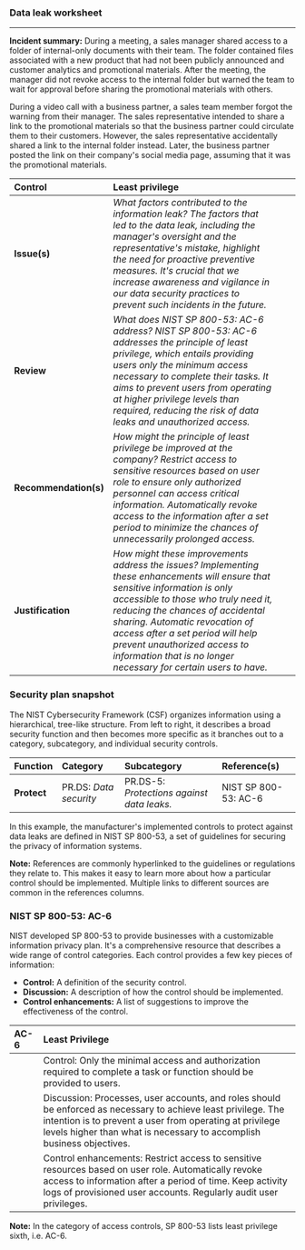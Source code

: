 ### **Data leak worksheet**

---

**Incident summary:** During a meeting, a sales manager shared access to a folder of internal-only documents with their team. The folder contained files associated with a new product that had not been publicly announced and customer analytics and promotional materials. After the meeting, the manager did not revoke access to the internal folder but warned the team to wait for approval before sharing the promotional materials with others.

During a video call with a business partner, a sales team member forgot the warning from their manager. The sales representative intended to share a link to the promotional materials so that the business partner could circulate them to their customers. However, the sales representative accidentally shared a link to the internal folder instead. Later, the business partner posted the link on their company's social media page, assuming that it was the promotional materials.

| Control | Least privilege |  |  |
| :---- | :---- | ----- | ----- |
| **Issue(s)** | *What factors contributed to the information leak? The factors that led to the data leak, including the manager's oversight and the representative's mistake, highlight the need for proactive preventive measures. It's crucial that we increase awareness and vigilance in our data security practices to prevent such incidents in the future.* |  |  |
| **Review** | *What does NIST SP 800-53: AC-6 address? NIST SP 800-53: AC-6 addresses the principle of least privilege, which entails providing users only the minimum access necessary to complete their tasks. It aims to prevent users from operating at higher privilege levels than required, reducing the risk of data leaks and unauthorized access.* |  |  |
| **Recommendation(s)** | *How might the principle of least privilege be improved at the company? Restrict access to sensitive resources based on user role to ensure only authorized personnel can access critical information. Automatically revoke access to the information after a set period to minimize the chances of unnecessarily prolonged access.*  |  |  |
| **Justification** | *How might these improvements address the issues? Implementing these enhancements will ensure that sensitive information is only accessible to those who truly need it, reducing the chances of accidental sharing. Automatic revocation of access after a set period will help prevent unauthorized access to information that is no longer necessary for certain users to have.* |  |  |

### **Security plan snapshot**

The NIST Cybersecurity Framework (CSF) organizes information using a hierarchical, tree-like structure. From left to right, it describes a broad security function and then becomes more specific as it branches out to a category, subcategory, and individual security controls.

| Function | Category | Subcategory | Reference(s) |
| :---- | :---- | :---- | :---- |
| **Protect** | PR.DS: *Data security* | PR.DS-5: *Protections against data leaks.* | NIST SP 800-53: AC-6 |

In this example, the manufacturer's implemented controls to protect against data leaks are defined in NIST SP 800-53, a set of guidelines for securing the privacy of information systems.

**Note:** References are commonly hyperlinked to the guidelines or regulations they relate to. This makes it easy to learn more about how a particular control should be implemented. Multiple links to different sources are common in the references columns.

### **NIST SP 800-53: AC-6**

NIST developed SP 800-53 to provide businesses with a customizable information privacy plan. It's a comprehensive resource that describes a wide range of control categories. Each control provides a few key pieces of information:

* **Control:** A definition of the security control.  
* **Discussion:** A description of how the control should be implemented.  
* **Control enhancements:** A list of suggestions to improve the effectiveness of the control.

| AC-6 | Least Privilege |
| :---- | :---- |
|  | Control: Only the minimal access and authorization required to complete a task or function should be provided to users. |
|  | Discussion: Processes, user accounts, and roles should be enforced as necessary to achieve least privilege. The intention is to prevent a user from operating at privilege levels higher than what is necessary to accomplish business objectives. |
|  | Control enhancements: Restrict access to sensitive resources based on user role. Automatically revoke access to information after a period of time. Keep activity logs of provisioned user accounts. Regularly audit user privileges. |

**Note:** In the category of access controls, SP 800-53 lists least privilege sixth, i.e. AC-6.  
